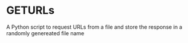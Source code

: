 # GETURLs
A Python script to request URLs from a file and store the response in a randomly genereated file name
